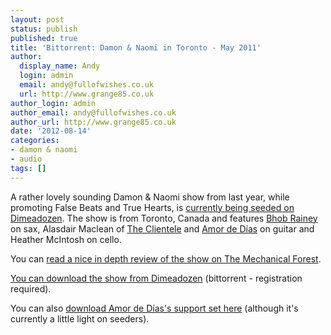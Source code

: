 ```yaml
---
layout: post
status: publish
published: true
title: 'Bittorrent: Damon & Naomi in Toronto - May 2011'
author:
  display_name: Andy
  login: admin
  email: andy@fullofwishes.co.uk
  url: http://www.grange85.co.uk
author_login: admin
author_email: andy@fullofwishes.co.uk
author_url: http://www.grange85.co.uk
date: '2012-08-14'
categories:
- damon & naomi
- audio
tags: []
---
```

<p>A rather lovely sounding Damon & Naomi show from last year, while promoting False Beats and True Hearts, is <a href="http://www.dimeadozen.org/torrents-details.php?id=416308">currently being seeded on Dimeadozen</a>. The show is from Toronto, Canada and features  <a href="http://bhobrainey.com/">Bhob Rainey</a> on sax, Alasdair Maclean of <a href="http://www.theclientele.co.uk/">The Clientele</a> and <a href="http://amordedias.com/">Amor de Días</a> on guitar and <span class="removed_link" title="http://www.heathermcintosh.com/">Heather McIntosh</span> on cello.</p>
<p>You can <a href="http://mechanicalforestsound.blogspot.co.uk/2012/04/gig-damon-naomi.html">read a nice in depth review of the show on The Mechanical Forest</a>.</p>
<p><a href="http://www.dimeadozen.org/torrents-details.php?id=416308">You can download the show from Dimeadozen</a> (bittorrent - registration required).</p>
<p>You can also <a href="http://www.dimeadozen.org/torrents-details.php?id=415570">download Amor de Días's support set here</a> (although it's currently a little light on seeders).</p>
